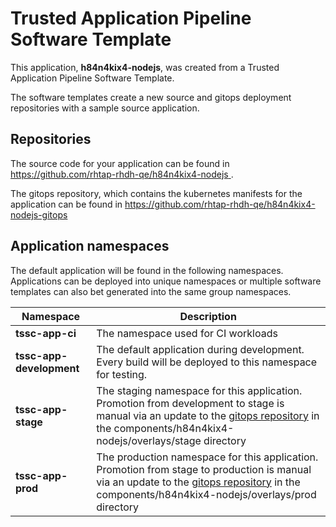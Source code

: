 # Trusted Application Pipeline Software Template

This application, **h84n4kix4-nodejs**, was created from a Trusted Application Pipeline Software Template.

The software templates create a new source and gitops deployment repositories with a sample source application. 

## Repositories

The source code for your application can be found in [https://github.com/rhtap-rhdh-qe/h84n4kix4-nodejs ](https://github.com/rhtap-rhdh-qe/h84n4kix4-nodejs ).
 
The gitops repository, which contains the kubernetes manifests for the application can be found in 
[https://github.com/rhtap-rhdh-qe/h84n4kix4-nodejs-gitops ](https://github.com/rhtap-rhdh-qe/h84n4kix4-nodejs-gitops ) 

## Application namespaces 

The default application will be found in the following namespaces. Applications can be deployed into unique namespaces or multiple software templates can also bet generated into the same group namespaces.  

|  Namespace   |  Description   |  
| -------- | -------- |
| **tssc-app-ci** | The namespace used for CI workloads |
| **tssc-app-development** | The default application during development. Every build will be deployed to this namespace for testing. |
| **tssc-app-stage** | The staging namespace for this application. Promotion from development to stage is manual via an update to the [gitops repository](https://github.com/rhtap-rhdh-qe/h84n4kix4-nodejs-gitops ) in the components/h84n4kix4-nodejs/overlays/stage directory |
| **tssc-app-prod** | The production namespace for this application. Promotion from stage to production is manual via an update to the [gitops repository](https://github.com/rhtap-rhdh-qe/h84n4kix4-nodejs-gitops ) in the components/h84n4kix4-nodejs/overlays/prod directory |